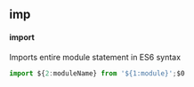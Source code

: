## imp
#### import
Imports entire module statement in ES6 syntax
```js
import ${2:moduleName} from '${1:module}';$0
```
